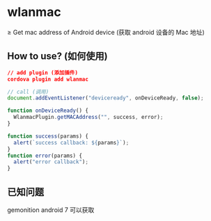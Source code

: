 # wlanmac

≥ Get mac address of Android device (获取 android 设备的 Mac 地址)

## How to use? (如何使用)

```json
// add plugin (添加插件)
cordova plugin add wlanmac
```

```js
// call (调用)
document.addEventListener("deviceready", onDeviceReady, false);

function onDeviceReady() {
  WlanmacPlugin.getMACAddress("", success, error);
}

function success(params) {
  alert(`success callback: ${params}`);
}
function error(params) {
  alert("error callback");
}
```

## 已知问题

gemonition android 7 可以获取
